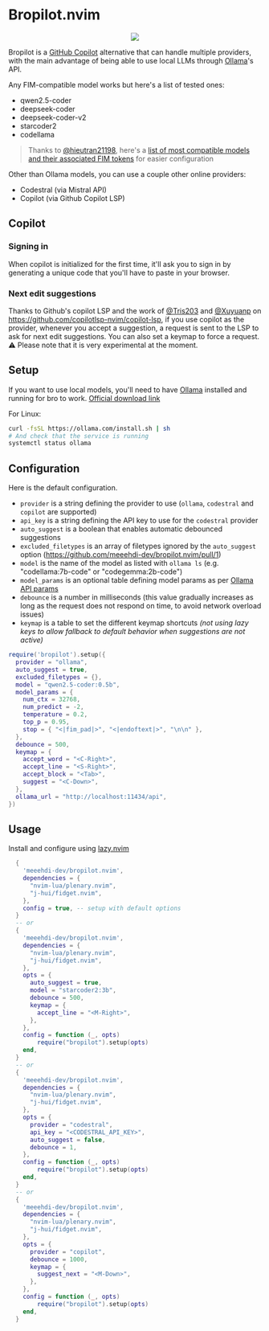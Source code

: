 # Bropilot.nvim

<p align="center">
  <img src="https://github.com/meeehdi-dev/bropilot.nvim/assets/3422399/3a576c3d-7215-46cc-bfd5-150f33986996" />
</p>

Bropilot is a [GitHub Copilot](https://github.com/github/copilot.vim) alternative that can handle multiple providers, with the main advantage of being able to use local LLMs through [Ollama](https://ollama.com/)'s API.

Any FIM-compatible model works but here's a list of tested ones:
- qwen2.5-coder
- deepseek-coder
- deepseek-coder-v2
- starcoder2
- codellama

> Thanks to [@hieutran21198](https://github.com/hieutran21198), here's a [list of most compatible models and their associated FIM tokens](https://github.com/hieutran21198/ai-agent-models) for easier configuration

Other than Ollama models, you can use a couple other online providers:
- Codestral (via Mistral API)
- Copilot (via Github Copilot LSP)

## Copilot

### Signing in

When copilot is initialized for the first time, it'll ask you to sign in by generating a unique code that you'll have to paste in your browser.

### Next edit suggestions

Thanks to Github's copilot LSP and the work of [@Tris203](https://github.com/tris203) and [@Xuyuanp](https://github.com/Xuyuanp) on https://github.com/copilotlsp-nvim/copilot-lsp, if you use copilot as the provider, whenever you accept a suggestion, a request is sent to the LSP to ask for next edit suggestions.
You can also set a keymap to force a request.
⚠️ Please note that it is very experimental at the moment.

## Setup

If you want to use local models, you'll need to have [Ollama](https://ollama.com/) installed and running for bro to work.
[Official download link](https://ollama.com/download)

For Linux:
```sh
curl -fsSL https://ollama.com/install.sh | sh
# And check that the service is running
systemctl status ollama
```

## Configuration

Here is the default configuration.

- `provider` is a string defining the provider to use (`ollama`, `codestral` and `copilot` are supported)
- `api_key` is a string defining the API key to use for the `codestral` provider
- `auto_suggest` is a boolean that enables automatic debounced suggestions
- `excluded_filetypes` is an array of filetypes ignored by the `auto_suggest` option (https://github.com/meeehdi-dev/bropilot.nvim/pull/1)
- `model` is the name of the model as listed with `ollama ls` (e.g. "codellama:7b-code" or "codegemma:2b-code")
- `model_params` is an optional table defining model params as per [Ollama API params](https://github.com/ollama/ollama/blob/main/docs/modelfile.md#valid-parameters-and-values)
- `debounce` is a number in milliseconds (this value gradually increases as long as the request does not respond on time, to avoid network overload issues)
- `keymap` is a table to set the different keymap shortcuts *(not using lazy keys to allow fallback to default behavior when suggestions are not active)*

```lua
require('bropilot').setup({
  provider = "ollama",
  auto_suggest = true,
  excluded_filetypes = {},
  model = "qwen2.5-coder:0.5b",
  model_params = {
    num_ctx = 32768,
    num_predict = -2,
    temperature = 0.2,
    top_p = 0.95,
    stop = { "<|fim_pad|>", "<|endoftext|>", "\n\n" },
  },
  debounce = 500,
  keymap = {
    accept_word = "<C-Right>",
    accept_line = "<S-Right>",
    accept_block = "<Tab>",
    suggest = "<C-Down>",
  },
  ollama_url = "http://localhost:11434/api",
})
```

## Usage

Install and configure using [lazy.nvim](https://github.com/folke/lazy.nvim)
```lua
  {
    'meeehdi-dev/bropilot.nvim',
    dependencies = {
      "nvim-lua/plenary.nvim",
      "j-hui/fidget.nvim",
    },
    config = true, -- setup with default options
  }
  -- or
  {
    'meeehdi-dev/bropilot.nvim',
    dependencies = {
      "nvim-lua/plenary.nvim",
      "j-hui/fidget.nvim",
    },
    opts = {
      auto_suggest = true,
      model = "starcoder2:3b",
      debounce = 500,
      keymap = {
        accept_line = "<M-Right>",
      },
    },
    config = function (_, opts)
        require("bropilot").setup(opts)
    end,
  }
  -- or
  {
    'meeehdi-dev/bropilot.nvim',
    dependencies = {
      "nvim-lua/plenary.nvim",
      "j-hui/fidget.nvim",
    },
    opts = {
      provider = "codestral",
      api_key = "<CODESTRAL_API_KEY>",
      auto_suggest = false,
      debounce = 1,
    },
    config = function (_, opts)
        require("bropilot").setup(opts)
    end,
  }
  -- or
  {
    'meeehdi-dev/bropilot.nvim',
    dependencies = {
      "nvim-lua/plenary.nvim",
      "j-hui/fidget.nvim",
    },
    opts = {
      provider = "copilot",
      debounce = 1000,
      keymap = {
        suggest_next = "<M-Down>",
      },
    },
    config = function (_, opts)
        require("bropilot").setup(opts)
    end,
  }
```
